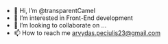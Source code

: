 - 👋 Hi, I’m @transparentCamel
- 👀 I’m interested in Front-End development
- 💞️ I’m looking to collaborate on ...
- 📫 How to reach me arvydas.peciulis23@gmail.com

<!---
transparentCamel/transparentCamel is a ✨ special ✨ repository because its `README.md` (this file) appears on your GitHub profile.
You can click the Preview link to take a look at your changes.
--->
